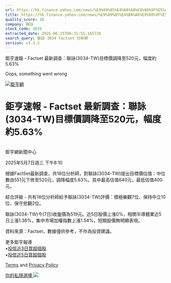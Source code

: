 ```yaml
---
url: https://hk.finance.yahoo.com/news/%E9%89%85%E4%BA%A8%E9%80%9F%E5%A0%B1-factset-%E6%9C%80%E6%96%B0%E8%AA%BF%E6%9F%A5-%E8%81%AF%E8%A9%A0-3034-001019918.html
title: https://hk.finance.yahoo.com/news/%E9%89%85%E4%BA%A8%E9%80%9F%E5%A0%B1-factset-%E6%9C%80%E6%96%B0%E8
quality_score: 10
company: 聯詠
stock_code: 3034
extracted_date: 2025-06-25T06:31:55.165728
search_query: 聯詠 3034 factset 分析師
version: v3.3.2
---
```


鉅亨速報 - Factset 最新調查：聯詠(3034-TW)目標價調降至520元，幅度約5.63% 


Oops, something went wrong

 

[![鉅亨網](https://s.yimg.com/ny/api/res/1.2/UM5hrThmhlnSiBO4o4qlLg--/YXBwaWQ9aGlnaGxhbmRlcjt3PTE0NjtoPTQ4O2NmPXdlYnA-/https://s.yimg.com/os/creatr-uploaded-images/2020-01/147c7630-36ab-11ea-ae7c-5ee7a0016555)](http://www.cnyes.com/ "鉅亨網")

# 鉅亨速報 - Factset 最新調查：聯詠(3034-TW)目標價調降至520元，幅度約5.63%

![](data:image/gif;base64,R0lGODlhAQABAIAAAAAAAP///ywAAAAAAQABAAACAUwAOw==)

鉅亨網新聞中心

2025年5月7日週三 下午8:10

根據FactSet最新調查，共18位分析師，對聯詠(3034-TW)提出目標價估值：中位數由551元下修至520元，調降幅度5.63%。其中最高估值640元，最低估值400元。

綜合評級 - 共有18位分析師給予聯詠(3034-TW)評價：積極樂觀7位、保持中立10位、保守悲觀2位。

聯詠(3034-TW)今(7日)收盤價為519元。近5日股價上漲0%，相關半導體業近5日上漲1.36%，集中市場加權指數上漲1.54%，短期股價無明顯表現。

資料來源：Factset，數據僅供參考，不作為投資建議。

更多鉅亨報導  
•[投信近3日買超個股](https://news.cnyes.com/news/id/5953583?utm_source=yahoo&utm_medium=RSS&utm_campaign=relate)  
•[投信近5日買超個股](https://news.cnyes.com/news/id/5953585?utm_source=yahoo&utm_medium=RSS&utm_campaign=relate)

[Terms](https://guce.yahoo.com/terms?locale=zh-Hant-HK)  and [Privacy Policy](https://guce.yahoo.com/privacy-policy?locale=zh-Hant-HK)

[你的私隱選擇 ![](https://s.yimg.com/dv/static/siteApp/img/privacy-choice-control.png)](https://guce.yahoo.com/state-controls?locale=zh-Hant-HK&state=VA)
